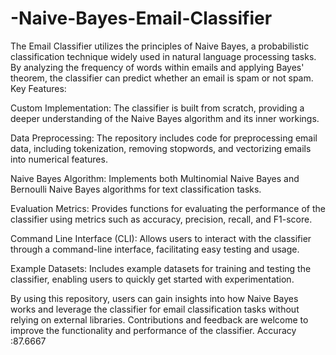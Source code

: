 # -Naive-Bayes-Email-Classifier
The Email Classifier utilizes the principles of Naive Bayes, a probabilistic classification technique widely used in natural language processing tasks. By analyzing the frequency of words within emails and applying Bayes' theorem, the classifier can predict whether an email is spam or not spam.
Key Features:

Custom Implementation: The classifier is built from scratch, providing a deeper understanding of the Naive Bayes algorithm and its inner workings.

Data Preprocessing: The repository includes code for preprocessing email data, including tokenization, removing stopwords, and vectorizing emails into numerical features.

Naive Bayes Algorithm: Implements both Multinomial Naive Bayes and Bernoulli Naive Bayes algorithms for text classification tasks.

Evaluation Metrics: Provides functions for evaluating the performance of the classifier using metrics such as accuracy, precision, recall, and F1-score.

Command Line Interface (CLI): Allows users to interact with the classifier through a command-line interface, facilitating easy testing and usage.

Example Datasets: Includes example datasets for training and testing the classifier, enabling users to quickly get started with experimentation.

By using this repository, users can gain insights into how Naive Bayes works and leverage the classifier for email classification tasks without relying on external libraries. Contributions and feedback are welcome to improve the functionality and performance of the classifier.
Accuracy :87.6667

